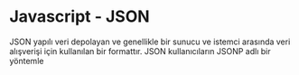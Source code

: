 # Javascript - JSON
JSON yapılı veri depolayan ve genellikle bir sunucu ve istemci arasında veri alışverişi için kullanılan bir formattır.
JSON kullanıcıların JSONP adlı bir yöntemle <script> etiketlerini uygulayarak farklı bir alan adından veri istemelerine izin verir.
